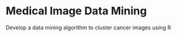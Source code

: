 Medical Image Data Mining
======================

Develop a data mining algorithm to cluster cancer images using R
